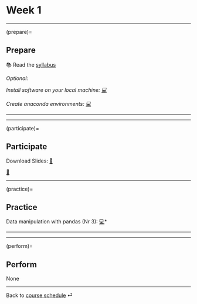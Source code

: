 # Week 1


---

(prepare)=
## Prepare

📚 Read the [syllabus](../docs/course-syllabus.md)

*Optional:* 

*Install software on your local machine: [💻](https://github.com/kirenz/environments/blob/main/programming-toolkit.md)*


*Create anaconda environments: [💻](https://github.com/kirenz/environments/blob/main/README.md)*


---

---


(participate)=
## Participate

Download Slides: [📑](https://drive.google.com/file/d/11IfR0Y7yiAxtKoUPG4Pz-8OcN9uhkX78/view?usp=sharing)

[📑](https://drive.google.com/file/d/11IfR0Y7yiAxtKoUPG4Pz-8OcN9uhkX78/view?usp=sharing)

---

(practice)=
## Practice

Data manipulation with pandas (Nr 3): [💻](../code/3-pandas-intro-short-c.ipynb)*

---

---

(perform)=
## Perform

None



---


Back to [course schedule](../docs/course-schedule.md) ⏎